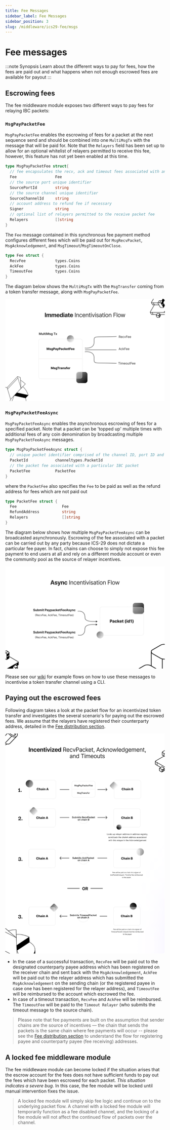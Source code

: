 ```yaml
---
title: Fee Messages
sidebar_label: Fee Messages
sidebar_position: 3
slug: /middleware/ics29-fee/msgs
---
```


# Fee messages

:::note Synopsis
Learn about the different ways to pay for fees, how the fees are paid out and what happens when not enough escrowed fees are available for payout
:::

## Escrowing fees

The fee middleware module exposes two different ways to pay fees for relaying IBC packets:

### `MsgPayPacketFee`

`MsgPayPacketFee` enables the escrowing of fees for a packet at the next sequence send and should be combined into one `MultiMsgTx` with the message that will be paid for. Note that the `Relayers` field has been set up to allow for an optional whitelist of relayers permitted to receive this fee, however, this feature has not yet been enabled at this time.

```go
type MsgPayPacketFee struct{
  // fee encapsulates the recv, ack and timeout fees associated with an IBC packet
  Fee                 Fee
  // the source port unique identifier
  SourcePortId        string
  // the source channel unique identifier
  SourceChannelId     string
  // account address to refund fee if necessary
  Signer              string
  // optional list of relayers permitted to the receive packet fee
  Relayers            []string
}
```

The `Fee` message contained in this synchronous fee payment method configures different fees which will be paid out for `MsgRecvPacket`, `MsgAcknowledgement`, and `MsgTimeout`/`MsgTimeoutOnClose`.

```go
type Fee struct {
  RecvFee             types.Coins
  AckFee              types.Coins
  TimeoutFee          types.Coins
}
```

The diagram below shows the `MultiMsgTx` with the `MsgTransfer` coming from a token transfer message, along with `MsgPayPacketFee`.

![msgpaypacket.png](./images/msgpaypacket.png)

### `MsgPayPacketFeeAsync`

`MsgPayPacketFeeAsync` enables the asynchronous escrowing of fees for a specified packet. Note that a packet can be 'topped up' multiple times with additional fees of any coin denomination by broadcasting multiple `MsgPayPacketFeeAsync` messages.

```go
type MsgPayPacketFeeAsync struct {
  // unique packet identifier comprised of the channel ID, port ID and sequence
  PacketId            channeltypes.PacketId
  // the packet fee associated with a particular IBC packet
  PacketFee           PacketFee
}
```

where the `PacketFee` also specifies the `Fee` to be paid as well as the refund address for fees which are not paid out

```go
type PacketFee struct {
  Fee                    Fee
  RefundAddress          string
  Relayers               []string
}
```

The diagram below shows how multiple `MsgPayPacketFeeAsync` can be broadcasted asynchronously. Escrowing of the fee associated with a packet can be carried out by any party because ICS-29 does not dictate a particular fee payer. In fact, chains can choose to simply not expose this fee payment to end users at all and rely on a different module account or even the community pool as the source of relayer incentives.

![paypacketfeeasync.png](./images/paypacketfeeasync.png)

Please see our [wiki](https://github.com/cosmos/ibc-go/wiki/Fee-enabled-fungible-token-transfers) for example flows on how to use these messages to incentivise a token transfer channel using a CLI.

## Paying out the escrowed fees

Following diagram takes a look at the packet flow for an incentivized token transfer and investigates the several scenario's for paying out the escrowed fees. We assume that the relayers have registered their counterparty address, detailed in the [Fee distribution section](04-fee-distribution.md).

![feeflow.png](./images/feeflow.png)

- In the case of a successful transaction, `RecvFee` will be paid out to the designated counterparty payee address which has been registered on the receiver chain and sent back with the `MsgAcknowledgement`, `AckFee` will be paid out to the relayer address which has submitted the `MsgAcknowledgement` on the sending chain (or the registered payee in case one has been registered for the relayer address), and `TimeoutFee` will be reimbursed to the account which escrowed the fee.
- In case of a timeout transaction, `RecvFee` and `AckFee` will be reimbursed. The `TimeoutFee` will be paid to the `Timeout Relayer` (who submits the timeout message to the source chain).

> Please note that fee payments are built on the assumption that sender chains are the source of incentives — the chain that sends the packets is the same chain where fee payments will occur -- please see the [Fee distribution section](04-fee-distribution.md) to understand the flow for registering payee and counterparty payee (fee receiving) addresses.

## A locked fee middleware module

The fee middleware module can become locked if the situation arises that the escrow account for the fees does not have sufficient funds to pay out the fees which have been escrowed for each packet. *This situation indicates a severe bug.* In this case, the fee module will be locked until manual intervention fixes the issue.

> A locked fee module will simply skip fee logic and continue on to the underlying packet flow. A channel with a locked fee module will temporarily function as a fee disabled channel, and the locking of a fee module will not affect the continued flow of packets over the channel.
